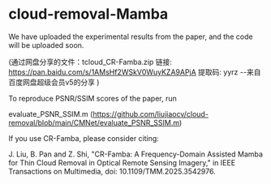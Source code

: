 # cloud-removal-Mamba


We have uploaded the experimental results from the paper, and the code will be uploaded soon.

 (通过网盘分享的文件：tcloud_CR-Famba.zip 链接: https://pan.baidu.com/s/1AMsHf2WSkV0WuyKZA9APjA 提取码: yyrz 
--来自百度网盘超级会员v5的分享 )

To reproduce PSNR/SSIM scores of the paper, run

evaluate_PSNR_SSIM.m (https://github.com/liujiaocv/cloud-removal/blob/main/CMNet/evaluate_PSNR_SSIM.m)

If you use CR-Famba, please consider citing:

J. Liu, B. Pan and Z. Shi, "CR-Famba: A Frequency-Domain Assisted Mamba for Thin Cloud Removal in Optical Remote Sensing Imagery," in IEEE Transactions on Multimedia, doi: 10.1109/TMM.2025.3542976.
